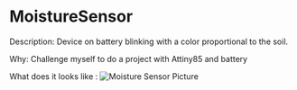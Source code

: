 # MoistureSensor
Description: Device on battery blinking with a color proportional to the soil.

Why: Challenge myself to do a project with Attiny85 and battery

What does it looks like : 
![Moisture Sensor Picture]([https://github.com/adam-p/markdown-here/raw/master/src/common/images/icon48.png](https://github.com/MrCybernetic/MoistureSensor/blob/master/Pictures/Look.JPG) "test")


